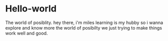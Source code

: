 # Hello-world
The world of posiblity.
hey there, i'm miles learning is my hubby so i wanna explore and know more 
the world of posibilty we just trying to make things work well and good.
